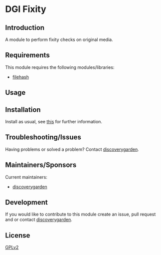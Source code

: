 # DGI Fixity

## Introduction

A module to perform fixity checks on original media.

## Requirements

This module requires the following modules/libraries:

* [filehash](https://www.drupal.org/project/filehash)

## Usage


## Installation

Install as usual, see
[this](https://drupal.org/documentation/install/modules-themes/modules-8) for
further information.

## Troubleshooting/Issues

Having problems or solved a problem? Contact
[discoverygarden](http://support.discoverygarden.ca).

## Maintainers/Sponsors

Current maintainers:

* [discoverygarden](http://www.discoverygarden.ca)

## Development

If you would like to contribute to this module create an issue, pull request
and or contact
[discoverygarden](http://support.discoverygarden.ca).

## License

[GPLv2](http://www.gnu.org/licenses/gpl-2.0.txt)